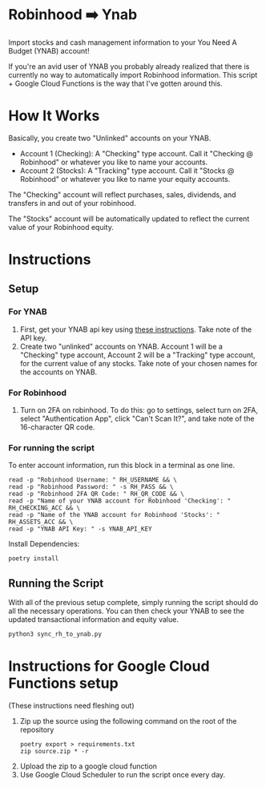 # Robinhood ➡️ Ynab

Import stocks and cash management information to your You Need A Budget (YNAB)
account!

If you're an avid user of YNAB you probably already realized that there is
currently no way to automatically import Robinhood information. This script +
Google Cloud Functions is the way that I've gotten around this.

# How It Works

Basically, you create two "Unlinked" accounts on your YNAB.

- Account 1 (Checking): A "Checking" type account. Call it "Checking @
  Robinhood" or whatever you like to name your accounts.
- Account 2 (Stocks): A "Tracking" type account. Call it "Stocks @ Robinhood"
  or whatever you like to name your equity accounts.

The "Checking" account will reflect purchases, sales, dividends, and transfers
in and out of your robinhood.

The "Stocks" account will be automatically updated to reflect the current value
of your Robinhood equity.

# Instructions

## Setup

### For YNAB

1) First, get your YNAB api key
   using [these instructions](https://api.youneedabudget.com/). Take note of
   the API key.
2) Create two "unlinked" accounts on YNAB. Account 1 will be a "Checking" type
   account, Account 2 will be a "Tracking" type account, for the current value
   of any stocks. Take note of your chosen names for the accounts on YNAB.

### For Robinhood

1) Turn on 2FA on robinhood. To do this: go to settings, select turn on 2FA,
   select "Authentication App", click "Can't Scan It?", and take note of the
   16-character QR code.

### For running the script

To enter account information, run this block in a terminal as one line.

```commandline
read -p "Robinhood Username: " RH_USERNAME && \
read -p "Robinhood Password: " -s RH_PASS && \
read -p "Robinhood 2FA QR Code: " RH_QR_CODE && \
read -p "Name of your YNAB account for Robinhood 'Checking': " RH_CHECKING_ACC && \
read -p "Name of the YNAB account for Robinhood 'Stocks': " RH_ASSETS_ACC && \
read -p "YNAB API Key: " -s YNAB_API_KEY
```

Install Dependencies:

```commandline
poetry install
```

## Running the Script

With all of the previous setup complete, simply running the script should do
all the necessary operations. You can then check your YNAB to see the updated
transactional information and equity value.

```python
python3 sync_rh_to_ynab.py
```

# Instructions for Google Cloud Functions setup

(These instructions need fleshing out)

1. Zip up the source using the following command on the root of the repository
    ```commandline
    poetry export > requirements.txt
    zip source.zip * -r
    ```
2. Upload the zip to a google cloud function
3. Use Google Cloud Scheduler to run the script once every day.